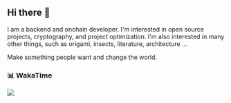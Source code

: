 ## Hi there 👋
I am a backend and onchain developer. I'm interested in open source projects, cryptography, and project optimization.
I'm also interested in many other things, such as origami, insects, literature, architecture ...

Make something people want and change the world.

### 📊 WakaTime

<picture>
  <source
    srcset="https://github-readme-stats.vercel.app/api/wakatime?username=brooke007&layout=compact&text_color=f0f6fc&bg_color=00000000&hide_border=true&hide_title=true"
    media="(prefers-color-scheme: dark)"
  />
  <source
    srcset="https://github-readme-stats.vercel.app/api/wakatime?username=brooke007&layout=compact&text_color=1f2328&bg_color=00000000&hide_border=true&hide_title=true"
    media="(prefers-color-scheme: light)"
  />
  <img src="https://github-readme-stats.vercel.app/api/wakatime?username=brooke007&layout=compact&text_color=f0f6fc&bg_color=00000000&hide_border=true&hide_title=true" />
</picture>
